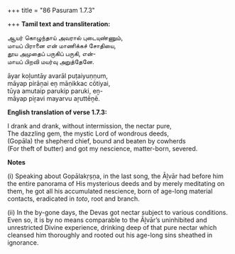 +++
title = "86 Pasuram 1.7.3"

+++
**Tamil text and transliteration:**

ஆயர் கொழுந்தாய் அவரால் புடையுண்ணும்,  
மாயப் பிரானை என் மாணிக்கச் சோதியை,  
தூய அமுதைப் பருகிப் பருகி, என்-  
மாயப் பிறவி மயர்வு அறுத்தேனே.

āyar koḻuntāy avarāl puṭaiyuṇṇum,  
māyap pirāṉai eṉ māṇikkac cōtiyai,  
tūya amutaip parukip paruki, eṉ-  
māyap piṟavi mayarvu aṟuttēṉē.

**English translation of verse 1.7.3:**

I drank and drank, without intermission, the nectar pure,  
The dazzling gem, the mystic Lord of wondrous deeds,  
(Gopāla) the shepherd chief, bound and beaten by cowherds  
(For theft of butter) and got my nescience, matter-born, severed.

**Notes**

\(i\) Speaking about Gopālakṛṣṇa, in the last song, the Āḻvār had before him the entire panorama of His mysterious deeds and by merely meditating on them, he got all his accumulated nescience, born of age-long material contacts, eradicated in *toto*, root and branch.

\(ii\) In the by-gone days, the Devas got nectar subject to various conditions. Even so, it is by no means comparable to the Āḻvār’s uninhibited and unrestricted Divine experience, drinking deep of that pure nectar which cleansed him thoroughly and rooted out his age-long sins sheathed in ignorance.


